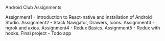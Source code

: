 Android Club Assignments

Assignment1 - Introduction to React-native and installation of Android Studio.
Assignment2 - Stack Navigator, Drawers, Icons.
Assignment3 - ngrok and axios.
Assignment4 - Redux Basics.
Assignment5 - Redux with hooks.
Final project - Todo app
